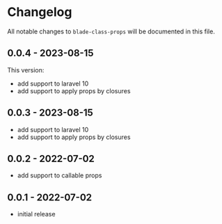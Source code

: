 # Changelog

All notable changes to `blade-class-props` will be documented in this file.

## 0.0.4 - 2023-08-15

This version:

- add support to laravel 10
- add support to apply props by closures

## 0.0.3 - 2023-08-15

- add support to laravel 10
- add support to apply props by closures

## 0.0.2 - 2022-07-02

- add support to callable props

## 0.0.1 - 2022-07-02

- initial release
